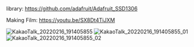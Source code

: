 library: https://github.com/adafruit/Adafruit_SSD1306

Making Film: https://youtu.be/SX8Dt4TiJXM

![KakaoTalk_20220216_191405855](https://user-images.githubusercontent.com/72438246/154243779-33151b6b-da80-41ab-92c7-645ed69b9cf0.jpg)
![KakaoTalk_20220216_191405855_01](https://user-images.githubusercontent.com/72438246/154243789-640bf1e2-2a65-4034-a87d-0445756888db.jpg)
![KakaoTalk_20220216_191405855_02](https://user-images.githubusercontent.com/72438246/154243792-87eb0d07-2d37-4a2b-b492-9b37ab24ab78.jpg)
